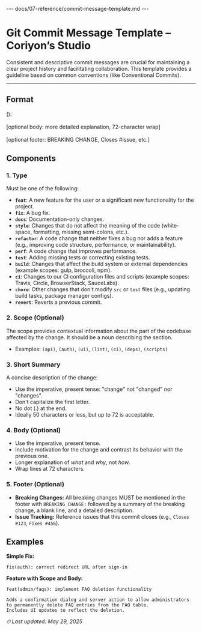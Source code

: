 --- docs/07-reference/commit-message-template.md ---
# Git Commit Message Template – Coriyon’s Studio

Consistent and descriptive commit messages are crucial for maintaining a clear project history and facilitating collaboration. This template provides a guideline based on common conventions (like Conventional Commits).

---

## Format

<type>(<scope>): <short summary>  
<BLANK LINE>  
[optional body: more detailed explanation, 72-character wrap]  
<BLANK LINE>  
[optional footer: BREAKING CHANGE, Closes #issue, etc.]

## Components

### 1. Type

Must be one of the following:

* **`feat`**: A new feature for the user or a significant new functionality for the project.  
* **`fix`**: A bug fix.  
* **`docs`**: Documentation-only changes.  
* **`style`**: Changes that do not affect the meaning of the code (white-space, formatting, missing semi-colons, etc.).  
* **`refactor`**: A code change that neither fixes a bug nor adds a feature (e.g., improving code structure, performance, or maintainability).  
* **`perf`**: A code change that improves performance.  
* **`test`**: Adding missing tests or correcting existing tests.  
* **`build`**: Changes that affect the build system or external dependencies (example scopes: gulp, broccoli, npm).  
* **`ci`**: Changes to our CI configuration files and scripts (example scopes: Travis, Circle, BrowserStack, SauceLabs).  
* **`chore`**: Other changes that don't modify `src` or `test` files (e.g., updating build tasks, package manager configs).  
* **`revert`**: Reverts a previous commit.

### 2. Scope (Optional)

The scope provides contextual information about the part of the codebase affected by the change. It should be a noun describing the section.

* Examples: `(api)`, `(auth)`, `(ui)`, `(lint)`, `(ci)`, `(deps)`, `(scripts)`  

### 3. Short Summary

A concise description of the change:

* Use the imperative, present tense: "change" not "changed" nor "changes".  
* Don't capitalize the first letter.  
* No dot (.) at the end.  
* Ideally 50 characters or less, but up to 72 is acceptable.

### 4. Body (Optional)

* Use the imperative, present tense.  
* Include motivation for the change and contrast its behavior with the previous one.  
* Longer explanation of *what* and *why*, not *how*.  
* Wrap lines at 72 characters.

### 5. Footer (Optional)

* **Breaking Changes:** All breaking changes MUST be mentioned in the footer with `BREAKING CHANGE:` followed by a summary of the breaking change, a blank line, and a detailed description.  
* **Issue Tracking:** Reference issues that this commit closes (e.g., `Closes #123`, `Fixes #456`).

## Examples

**Simple Fix:**  

```
fix(auth): correct redirect URL after sign-in
```

**Feature with Scope and Body:**  

```
feat(admin/faqs): implement FAQ deletion functionality

Adds a confirmation dialog and server action to allow administrators
to permanently delete FAQ entries from the FAQ table.
Includes UI updates to reflect the deletion.
```

_⏱ Last updated: May 29, 2025_